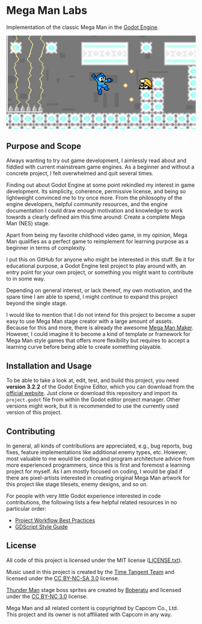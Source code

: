 # Mega Man Labs

Implementation of the classic Mega Man in the [Godot Engine](https://godotengine.org).

![In-game screenshot](/.resources/screenshot-01.png)

## Purpose and Scope

Always wanting to try out game development, I aimlessly read about and fiddled
with current mainstream game engines. As a beginner and without a concrete
project, I felt overwhelmed and quit several times.

Finding out about Godot Engine at some point rekindled my interest in game
development. Its simplicity, coherence, permissive license, and being so
lightweight convinced me to try once more. From the philosophy of the engine
developers, helpful community resources, and the engine documentation I could
draw enough motivation and knowledge to work towards a clearly defined aim this
time around: Create a complete Mega Man (NES) stage.

Apart from being my favorite childhood video game, in my opinion, Mega Man
qualifies as a perfect game to reimplement for learning purpose as a beginner
in terms of complexity.

I put this on GitHub for anyone who might be interested in this stuff.
Be it for educational purpose, a Godot Engine test project to play around with,
an entry point for your own project, or something you might want to contribute
to in some way.

Depending on general interest, or lack thereof, my own motivation, and the
spare time I am able to spend, I might continue to expand this project beyond
the single stage.

I would like to mention that I do not intend for this project to become a
super easy to use Mega Man stage creator with a large amount of assets.
Because for this and more, there is already the awesome
[Mega Man Maker](https://megamanmaker.com/). However, I could imagine it to
become a kind of template or framework for Mega Man style games that offers
more flexibility but requires to accept a learning curve before being able to
create something playable.

## Installation and Usage

To be able to take a look at, edit, test, and build this project, you need
**version 3.2.2** of the Godot Engine Editor, which you can download from the
[official website](https://godotengine.org/download). Just clone or download
this repository and import its `project.godot` file from within the Godot
editor project manager. Other versions might work, but it is recommended to
use the currently used version of this project.

## Contributing

In general, all kinds of contributions are appreciated, e.g., bug reports,
bug fixes, feature implementations like additional enemy types, etc.
However, most valuable to me would be coding and program architecture advice
from more experienced programmers, since this is first and foremost a learning
project for myself. As I am mostly focused on coding, I would be glad if there
are pixel-artists interested in creating original Mega Man artwork for this
project like stage tilesets, enemy designs, and so on.

For people with very little Godot experience interested in code contributions,
the following lists a few helpful related resources in no particular order:

- [Project Workflow Best Practices][Best Practices]
- [GDScript Style Guide][Style Guide]

## License

All code of this project is licensed under the MIT license
([LICENSE.txt](LICENSE.txt)).

Music used in this project is created by the
[Time Tangent Team](https://timetangentteam.bandcamp.com/releases) and
licensed under the [CC BY-NC-SA 3.0][CC BY-NC-SA 3.0] license.

[Thunder Man][Thunder Man Deviant Art] stage boss sprites are created by
[Boberatu][Boberatu Deviant Art] and licensed under the
[CC BY-NC 3.0][CC BY-NC 3.0] license.

Mega Man and all related content is copyrighted by Capcom Co., Ltd.  
This project and its owner is not affiliated with Capcom in any way.

[Boberatu Deviant Art]: https://www.deviantart.com/boberatu
[Thunder Man Deviant Art]: https://www.deviantart.com/boberatu/art/MPN-001-Thunder-man-313453472
[CC BY-NC-SA 3.0]: https://creativecommons.org/licenses/by-nc-sa/3.0/
[CC BY-NC 3.0]: https://creativecommons.org/licenses/by-nc/3.0/
[Best Practices]: https://docs.godotengine.org/en/latest/getting_started/workflow/best_practices/index.html
[Style Guide]: https://docs.godotengine.org/en/latest/getting_started/scripting/gdscript/gdscript_styleguide.html
